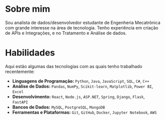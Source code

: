 # Sobre mim
Sou analista de dados/desenvolvedor estudante de Engenheria Mecatrônica com grande interesse na área de tecnologia. Tenho experiência em criação de APIs e Integrações, e no Tratamento e Análise de dados.

# Habilidades
Aqui estão algumas das tecnologias com as quais tenho trabalhado recentemente:

* **Linguagens de Programação:** `Python`, `Java`, `JavaScript`, `SQL`, `C#`, `C++`
* **Análise de Dados:** `Pandas`, `NumPy`, `Scikit-learn`, `Matplotlib`, `Power BI`, `Excel`
* **Desenvolvimento:** `React`, `Node.js`, `ASP.NET`, `Spring`, `Django`, `Flask`, `FastAPI`
* **Bancos de Dados:** `MySQL`, `PostgreSQL`, `MongoDB`
* **Ferramentas e Plataformas:** `Git`, `GitHub`, `Docker`, `Jupyter Notebook`, `AWS`

<!---
helberth-sousa/helberth-sousa is a special repository because its `README.md` (this file) appears on your GitHub profile.
You can click the Preview link to take a look at your changes.
--->
